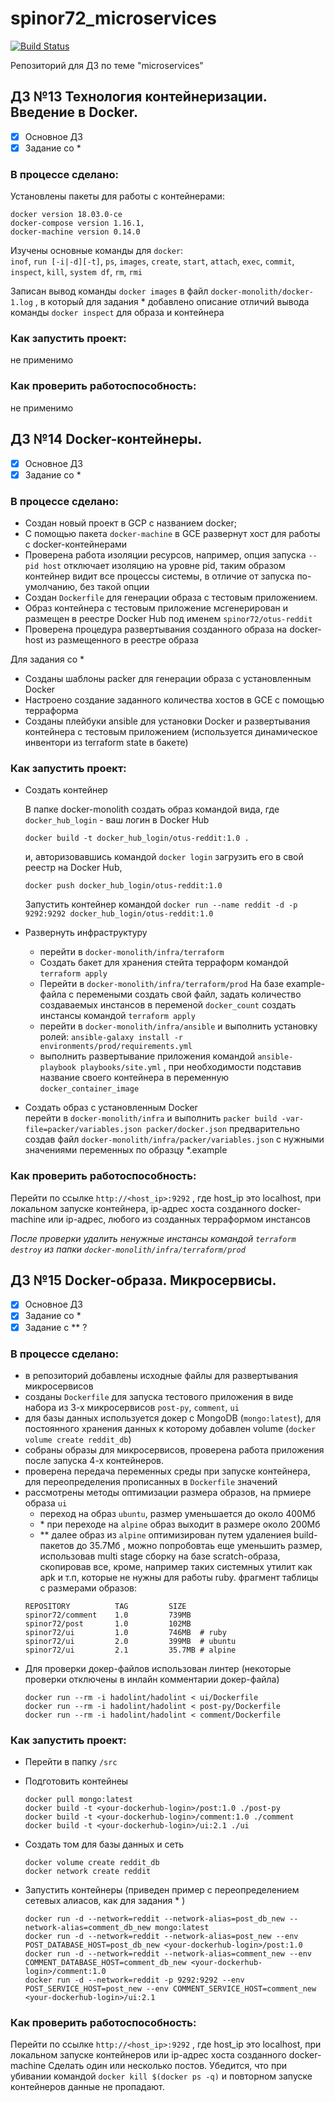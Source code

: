 # spinor72_microservices
[![Build Status](https://travis-ci.org/Otus-DevOps-2018-02/spinor72_microservices.svg?branch=master)](https://travis-ci.org/Otus-DevOps-2018-02/spinor72_microservices)

Репозиторий для ДЗ по теме "microservices"

## ДЗ №13 Технология контейнеризации. Введение в Docker.

 - [x] Основное ДЗ
 - [x] Задание со *
 
### В процессе сделано:
Установлены пакеты для работы с контейнерами:
```
docker version 18.03.0-ce
docker-compose version 1.16.1,
docker-machine version 0.14.0
```
Изучены основные команды для `docker`:   
 `inof`, `run [-i|-d][-t]`, `ps`, `images`, `create`, `start`, `attach`, `exec`, `commit`, `inspect`, `kill`, `system df`, `rm`, `rmi` 

Записан вывод команды `docker images` в файл `docker-monolith/docker-1.log` , в который для задания * добавлено описание отличий вывода команды  `docker inspect` для образа и контейнера

### Как запустить проект:
не применимо

### Как проверить работоспособность:
не применимо

## ДЗ №14 Docker-контейнеры.

 - [x] Основное ДЗ
 - [x] Задание со *
 
### В процессе сделано:

 - Создан новый проект в GCP с названием docker;
 - С помощью пакета `docker-machine` в GCE развернут хост для работы с docker-контейнерами
 - Проверена работа изоляции ресурсов, например, опция запуска `--pid host` отключает изоляцию на уровне pid, таким образом контейнер видит все процессы системы, в отличие от запуска по-умолчанию, без такой опции
 - Создан `Dockerfile` для генерации образа с тестовым приложением.
 - Образ контейнера с тестовым приложение мсгенерирован и размещен в реестре Docker Hub под именем `spinor72/otus-reddit`
 - Проверена процедура развертывания созданного образа на docker-host из размещенного в реестре образа

Для задания со *
 - Созданы шаблоны packer для генерации образа с установленным Docker
 - Настроено создание заданного количества хостов в GCE с помощью  терраформа 
 - Созданы плейбуки ansible для установки Docker и развертывания контейнера  с тестовым приложением (используется динамическое инвентори из terraform state в бакете)

### Как запустить проект:

 - Создать контейнер

    В папке docker-monolith создать образ  командой вида, где `docker_hub_login` - ваш логин в Docker Hub
    ```
    docker build -t docker_hub_login/otus-reddit:1.0 .
    ```
    и, авторизовавшись командой `docker login` загрузить его в свой реестр на Docker Hub,
    ```
    docker push docker_hub_login/otus-reddit:1.0
    ```
    Запустить контейнер командой `docker run --name reddit -d -p 9292:9292 docker_hub_login/otus-reddit:1.0`


 - Развернуть инфраструктуру
    - перейти в `docker-monolith/infra/terraform`
    - Создать бакет для хранения стейта терраформ командой `terraform apply` 
    - Перейти в `docker-monolith/infra/terraform/prod` На базе example-файла с перемеными создать свой файл, задать количество создаваемых инстансов в переменой `docker_count` создать инстансы командой `terraform apply` 
    - перейти в `docker-monolith/infra/ansible` и выполнить установку ролей: `ansible-galaxy install -r environments/prod/requirements.yml`
    - выполнить развертывание приложения командой 
    `ansible-playbook playbooks/site.yml` , при необходимости подставив название своего контейнера в переменную `docker_container_image`

 - Создать образ с установленным Docker  
    перейти в `docker-monolith/infra` и выполнить `packer build -var-file=packer/variables.json packer/docker.json` предварительно создав файл `docker-monolith/infra/packer/variables.json` с нужными значениями переменных по образцу *.example


### Как проверить работоспособность:

Перейти по ссылке `http://<host_ip>:9292`  , где host_ip это localhost, при локальном запуске контейнера, ip-адрес хоста созданного docker-machine или ip-адрес, любого из созданных терраформом инстансов 

_После проверки удалить ненужные инстансы командой `terraform destroy` из папки `docker-monolith/infra/terraform/prod`_


## ДЗ №15 Docker-образа. Микросервисы.

 - [x] Основное ДЗ
 - [x] Задание со *
 - [x] Задание с ** ?
 
### В процессе сделано:

 - в репозиторий добавлены исходные файлы для развертывания микросервисов
 - созданы `Dockerfile` для запуска тестового приложения в виде набора из 3-х микросервисов `post-py`, `comment`, `ui`
 - для базы данных используется докер с MongoDB (`mongo:latest`), для постоянного хранения данных к которому добавлен volume (`docker volume create reddit_db`)
 - собраны образы для микросервисов, проверена работа приложения после запуска 4-х контейнеров.
 - проверена передача переменных среды при запуске контейнера, для переопределения прописанных в `Dockerfile` значений
 - рассмотрены методы оптимизации размера образов, на прмиере образа `ui` 
      - переход на образ `ubuntu`, размер уменьшается до около 400Мб
      - \* при переходе на  `alpine` образ выходит в размере около 200Мб
      - ** далее образ из `alpine` оптимизирован путем удалениея build-пакетов  до 35.7Мб , можно попробовтаь еще уменьшить размер, использовав multi stage сборку на базе scratch-образа, скопировав все, кроме, например таких системных утилит как apk и т.п, которые не нужны для работы ruby. 
      фрагмент таблицы с размерами образов:
      ```
      REPOSITORY          TAG         SIZE
      spinor72/comment    1.0         739MB
      spinor72/post       1.0         102MB
      spinor72/ui         1.0         746MB  # ruby 
      spinor72/ui         2.0         399MB  # ubuntu
      spinor72/ui         2.1         35.7MB # alpine 
      ```
 - Для проверки докер-файлов использован линтер (некоторые проверки отключены в инлайн комментарии докер-файла)
     ```
     docker run --rm -i hadolint/hadolint < ui/Dockerfile
     docker run --rm -i hadolint/hadolint < post-py/Dockerfile
     docker run --rm -i hadolint/hadolint < comment/Dockerfile
     ```

### Как запустить проект:

 - Перейти в папку `/src`
 - Подготовить контейнеы
     ```
    docker pull mongo:latest
    docker build -t <your-dockerhub-login>/post:1.0 ./post-py
    docker build -t <your-dockerhub-login>/comment:1.0 ./comment
    docker build -t <your-dockerhub-login>/ui:2.1 ./ui
    ```

 - Создать том для базы данных и сеть
    ```
    docker volume create reddit_db
    docker network create reddit
    ```

 - Запустить контейнеры (приведен пример с переопределением сетевых алиасов, как для задания * )
    ```
    docker run -d --network=reddit --network-alias=post_db_new --network-alias=comment_db_new mongo:latest
    docker run -d --network=reddit --network-alias=post_new --env POST_DATABASE_HOST=post_db_new <your-dockerhub-login>/post:1.0
    docker run -d --network=reddit --network-alias=comment_new --env COMMENT_DATABASE_HOST=comment_db_new <your-dockerhub-login>/comment:1.0
    docker run -d --network=reddit -p 9292:9292 --env POST_SERVICE_HOST=post_new --env COMMENT_SERVICE_HOST=comment_new <your-dockerhub-login>/ui:2.1
    ```

### Как проверить работоспособность:

Перейти по ссылке `http://<host_ip>:9292`  , где host_ip это localhost, при локальном запуске контейнеров или ip-адрес хоста созданного docker-machine
Сделать один или несколько постов. Убедится, что при убивании  командой `docker kill $(docker ps -q)` и повторном запуске контейнеров  данные не пропадают.
